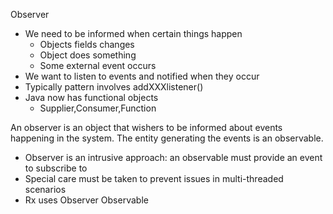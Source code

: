 Observer
- We need to be informed when certain things happen
    - Objects fields changes
    - Object does something
    - Some external event occurs
- We want to listen to events and notified when they occur
- Typically pattern involves addXXXlistener()
- Java now has functional objects
    - Supplier<T>,Consumer<T>,Function<T>

An observer is an object that wishers to be informed about events happening in the system. The entity generating the events is an observable.
 
- Observer is an intrusive approach: an observable must provide an event to subscribe to
- Special care must be taken to prevent issues in multi-threaded scenarios
- Rx uses Observer<T> Observable<T>

